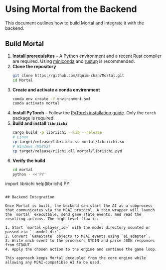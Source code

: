 # Using Mortal from the Backend

This document outlines how to build Mortal and integrate it with the backend.

## Build Mortal

1. **Install prerequisites** – A Python environment and a recent Rust compiler are required. Using [miniconda](https://docs.conda.io/en/latest/miniconda.html) and [rustup](https://rustup.rs/) is recommended.
2. **Clone the repository**
   ```bash
   git clone https://github.com/Equim-chan/Mortal.git
   cd Mortal
   ```
3. **Create and activate a conda environment**
   ```bash
   conda env create -f environment.yml
   conda activate mortal
   ```
4. **Install PyTorch** – Follow the [PyTorch installation guide](https://pytorch.org/get-started/locally/). Only the `torch` package is required.
5. **Build and install `libriichi`**
   ```bash
   cargo build -p libriichi --lib --release
   # Linux
   cp target/release/libriichi.so mortal/libriichi.so
   # Windows (MSYS2)
   cp target/release/riichi.dll mortal/libriichi.pyd
   ```
6. **Verify the build**
   ```bash
   cd mortal
   python - <<'PY'
import libriichi
help(libriichi)
PY
   ```

## Backend Integration

Once Mortal is built, the backend can start the AI as a subprocess that communicates via the MJAI protocol. A thin wrapper will launch the `mortal` executable, send game state events, and read the resulting actions. The high level flow is:

1. Start `mortal <player_id>` with the model directory mounted or passed via `--model-dir`.
2. Convert `GameState` objects to MJAI events using `ai_adapter`.
3. Write each event to the process's STDIN and parse JSON responses from STDOUT.
4. Apply the chosen action to the engine and continue the game loop.

This approach keeps Mortal decoupled from the core engine while allowing any MJAI-compatible AI to be used.
